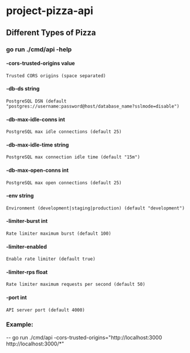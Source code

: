 # project-pizza-api

## Different Types of Pizza

### go run ./cmd/api -help

#### -cors-trusted-origins value
    Trusted CORS origins (space separated)
#### -db-ds string
    PostgreSQL DSN (default "postgres://username:password@host/database_name?sslmode=disable")
#### -db-max-idle-conns int
    PostgreSQL max idle connections (default 25)
#### -db-max-idle-time string
    PostgreSQL max connection idle time (default "15m")
#### -db-max-open-conns int
    PostgreSQL max open connections (default 25)
#### -env string
    Environment (development|staging|production) (default "development")
#### -limiter-burst int
    Rate limiter maximum burst (default 100)
#### -limiter-enabled
    Enable rate limiter (default true)
#### -limiter-rps float
    Rate limiter maximum requests per second (default 50)
#### -port int
    API server port (default 4000)

### Example:
-- go run ./cmd/api -cors-trusted-origins="http://localhost:3000 http://localhost:3000/*"
